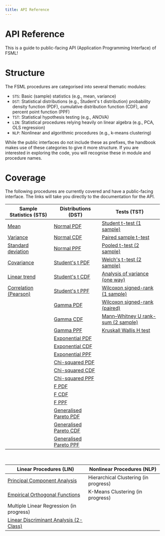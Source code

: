 ```yaml
---
title: API Reference
---
```


# API Reference

This is a guide to public-facing API (Application Programming Interface) of FSML!

# Structure

The FSML procedures are categorised into several thematic modules:

- `STS`: Basic (sample) statistics (e.g., mean, variance)
- `DST`: Statistical distributions (e.g., Student's t distribution) probability density function (PDF), cumulative distribution function (CDF), and percent point function (PPF)
- `TST`: Statistical hypothesis testing (e.g., ANOVA)
- `LIN`: Statistical procedures relying heavily on linear algebra (e.g., PCA, OLS regression)
- `NLP`: Nonlinear and algorithmic procedures (e.g., k-means clustering)

While the public interfaces do not include these as prefixes, the handbook makes use of these categories to give it more structure.
If you are interested in exploring the code, you will recognise these in module and procedure names.

# Coverage

The following procedures are currently covered and have a public-facing interface. The links will take you directly to the documentation for the API.

| Sample Statistics (STS)                      | Distributions (DST)                               | Tests (TST)                                                              |
| -------------------------------------------- | ------------------------------------------------- | ------------------------------------------------------------------------ |
| [Mean](./sts.html#fsml_mean)                 | [Normal PDF](./dst.html#fsml_norm_pdf)            | [Student t-test (1 sample)](./tst.html#fsml_ttest_1sample)               |
| [Variance](./sts.html#fsml_var)              | [Normal CDF](./dst.html#fsml_norm_cdf)            | [Paired sample t-test](./tst.html#fsml_ttest_paired)                     |
| [Standard deviation](./sts.html#fsml_std)    | [Normal PPF](./dst.html#fsml_norm_ppf)            | [Pooled t-test (2 sample)](./tst.html#fsml_ttest_2sample)                |
| [Covariance](./sts.html#fsml_cov)            | [Student's t PDF](./dst.html#fsml_t_pdf)          | [Welch's t-test (2 sample)](./tst.html#fsml_ttest_2sample)               |
| [Linear trend](./sts.html#fsml_trend)        | [Student's t CDF](./dst.html#fsml_t_cdf)          | [Analysis of variance (one way)](./tst.html#fsml_anova_1way)             |
| [Correlation (Pearson)](./sts.html#fsml_pcc) | [Student's t PPF](./dst.html#fsml_t_ppf)          | [Wilcoxon signed-rank (1 sample)](./tst.html#fsml_signedrank_1sample)    |
|                                              | [Gamma PDF](./dst.html#fsml_gamma_pdf)            | [Wilcoxon signed-rank (paired)](./tst.html#fsml_signedrank_paired)       |
|                                              | [Gamma CDF](./dst.html#fsml_gamma_cdf)            | [Mann–Whitney U rank-sum (2 sample)](./tst.html#fsml_ranksum)            |
|                                              | [Gamma PPF](./dst.html#fsml_gamma_ppf)            | [Kruskall Wallis H test](./tst.html#fsml_kruskalwallis)                  |
|                                              | [Exponential PDF](./dst.html#fsml_exp_pdf)        |                                                                          |
|                                              | [Exponential CDF](./dst.html#fsml_exp_cdf)        |                                                                          |
|                                              | [Exponential PPF](./dst.html#fsml_exp_ppf)        |                                                                          |
|                                              | [Chi-squared PDF](./dst.html#fsml_chi2_pdf)       |                                                                          |
|                                              | [Chi-squared CDF](./dst.html#fsml_chi2_cdf)       |                                                                          |
|                                              | [Chi-squared PPF](./dst.html#fsml_chi2_ppf)       |                                                                          |
|                                              | [F PDF](./dst.html#fsml_f_pdf)                    |                                                                          |
|                                              | [F CDF](./dst.html#fsml_f_cdf)                    |                                                                          |
|                                              | [F PPF](./dst.html#fsml_f_ppf)                    |                                                                          |
|                                              | [Generalised Pareto PDF](./dst.html#fsml_gpd_pdf) |                                                                          |
|                                              | [Generalised Pareto CDF](./dst.html#fsml_gpd_cdf) |                                                                          |
|                                              | [Generalised Pareto PPF](./dst.html#fsml_gpd_ppf) |                                                                          |

<br>

| Linear Procedures (LIN)                                             | Nonlinear Procedures (NLP)                      |
| ------------------------------------------------------------------- | ----------------------------------------------- |
| [Principal Component Analysis](./lin.html#fsml_pca)                 | Hierarchical Clustering (in progress)           |
| [Empirical Orthogonal Functions](./lin.html#fsml_eof)               | K-Means Clustering (in progress)                |
| Multiple Linear Regression (in progress)                            |                                                 |
| [Linear Discriminant Analysis (2-Class)](./lin.html#fsml_lda_2class)|                                                 |

